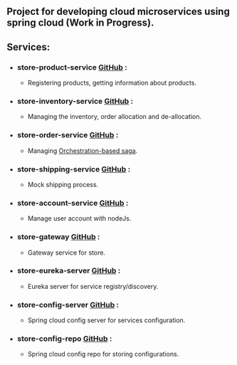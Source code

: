 ## Project for developing cloud microservices using spring cloud (Work in Progress).

## Services:
* ### store-product-service [GitHub](https://github.com/ayoubzoubeidi/store-product-service) :
    * Registering products, getting information about products.
* ### store-inventory-service [GitHub](https://github.com/ayoubzoubeidi/store-inventory-service) :
    * Managing the inventory, order allocation and de-allocation.
* ### store-order-service [GitHub](https://github.com/ayoubzoubeidi/store-order-service) :
    * Managing [Orchestration-based saga](https://microservices.io/patterns/data/saga.html).
* ### store-shipping-service [GitHub](https://github.com/ayoubzoubeidi/store-shipping-service) :
  * Mock shipping process.
* ### store-account-service [GitHub](https://github.com/ayoubzoubeidi/store-account-service) :
  * Manage user account with nodeJs.
* ### store-gateway [GitHub](https://github.com/ayoubzoubeidi/store-gateway) :
  * Gateway service for store.
* ### store-eureka-server [GitHub](https://github.com/ayoubzoubeidi/store-eureka-server) :
  * Eureka server for service registry/discovery.
* ### store-config-server [GitHub](https://github.com/ayoubzoubeidi/store-config-server) :
  * Spring cloud config server for services configuration.
* ### store-config-repo [GitHub](https://github.com/ayoubzoubeidi/store-config-repo) :
  * Spring cloud config repo for storing configurations.
